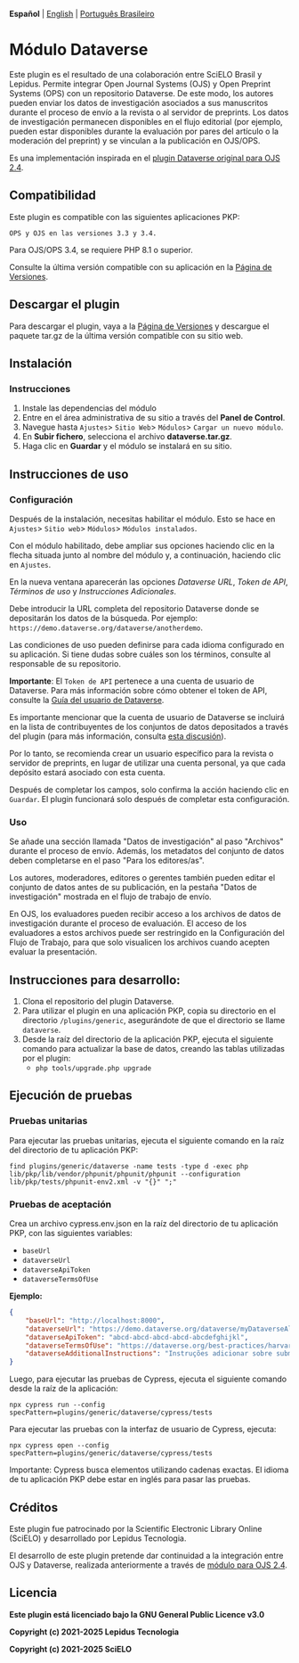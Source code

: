 **Español** | [English](/README.md) | [Português Brasileiro](/docs/README-pt_BR.md)

# Módulo Dataverse

Este plugin es el resultado de una colaboración entre SciELO Brasil y Lepidus. Permite integrar Open Journal Systems (OJS) y Open Preprint Systems (OPS) con un repositorio Dataverse.
De este modo, los autores pueden enviar los datos de investigación asociados a sus manuscritos durante el proceso de envío a la revista o al servidor de preprints. Los datos de investigación permanecen disponibles en el flujo editorial (por ejemplo, pueden estar disponibles durante la evaluación por pares del artículo o la moderación del preprint) y se vinculan a la publicación en OJS/OPS.

Es una implementación inspirada en el [plugin Dataverse original para OJS 2.4](https://github.com/asmecher/dataverse-ojs-plugin).


## Compatibilidad

Este plugin es compatible con las siguientes aplicaciones PKP:

    OPS y OJS en las versiones 3.3 y 3.4.

Para OJS/OPS 3.4, se requiere PHP 8.1 o superior.

Consulte la última versión compatible con su aplicación en la [Página de Versiones](https://github.com/lepidus/dataversePlugin/releases).

## Descargar el plugin 

Para descargar el plugin, vaya a la [Página de Versiones](https://github.com/lepidus/dataversePlugin/releases) y descargue el paquete tar.gz de la última versión compatible con su sitio web.

## Instalación

### Instrucciones

1. Instale las dependencias del módulo
2. Entre en el área administrativa de su sitio a través del __Panel de Control__.
3. Navegue hasta `Ajustes`> `Sitio Web`> `Módulos`> `Cargar un nuevo módulo`.
4. En __Subir fichero__, selecciona el archivo __dataverse.tar.gz__.
5. Haga clic en __Guardar__ y el módulo se instalará en su sitio.

## Instrucciones de uso

### Configuración
Después de la instalación, necesitas habilitar el módulo. Esto se hace en `Ajustes`> `Sitio web`> `Módulos`> `Módulos instalados`.

Con el módulo habilitado, debe ampliar sus opciones haciendo clic en la flecha situada junto al nombre del módulo y, a continuación, haciendo clic en `Ajustes`.

En la nueva ventana aparecerán las opciones _Dataverse URL_, _Token de API_, _Términos de uso_ y _Instrucciones Adicionales_.

Debe introducir la URL completa del repositorio Dataverse donde se depositarán los datos de la búsqueda. Por ejemplo: `https://demo.dataverse.org/dataverse/anotherdemo`.

Las condiciones de uso pueden definirse para cada idioma configurado en su aplicación. Si tiene dudas sobre cuáles son los términos, consulte al responsable de su repositorio.

**Importante**: El `Token de API` pertenece a una cuenta de usuario de Dataverse. Para más información sobre cómo obtener el token de API, consulte la [Guía del usuario de Dataverse](https://guides.dataverse.org/en/5.13/user/account.html#api-token).

Es importante mencionar que la cuenta de usuario de Dataverse se incluirá en la lista de contribuyentes de los conjuntos de datos depositados a través del plugin (para más información, consulta [esta discusión](https://groups.google.com/g/dataverse-community/c/Oo4AUZJf4hE/m/DyVsQq9mAQAJ)).

Por lo tanto, se recomienda crear un usuario específico para la revista o servidor de preprints, en lugar de utilizar una cuenta personal, ya que cada depósito estará asociado con esta cuenta.

Después de completar los campos, solo confirma la acción haciendo clic en `Guardar`. El plugin funcionará solo después de completar esta configuración.

### Uso

Se añade una sección llamada "Datos de investigación" al paso "Archivos" durante el proceso de envío. Además, los metadatos del conjunto de datos deben completarse en el paso "Para los editores/as".

Los autores, moderadores, editores o gerentes también pueden editar el conjunto de datos antes de su publicación, en la pestaña "Datos de investigación" mostrada en el flujo de trabajo de envío.

En OJS, los evaluadores pueden recibir acceso a los archivos de datos de investigación durante el proceso de evaluación. El acceso de los evaluadores a estos archivos puede ser restringido en la Configuración del Flujo de Trabajo, para que solo visualicen los archivos cuando acepten evaluar la presentación.

## Instrucciones para desarrollo:
1. Clona el repositorio del plugin Dataverse.
2. Para utilizar el plugin en una aplicación PKP, copia su directorio en el directorio `/plugins/generic`, asegurándote de que el directorio se llame `dataverse`.
3. Desde la raíz del directorio de la aplicación PKP, ejecuta el siguiente comando para actualizar la base de datos, creando las tablas utilizadas por el plugin:
    - `php tools/upgrade.php upgrade`

## Ejecución de pruebas
### Pruebas unitarias

Para ejecutar las pruebas unitarias, ejecuta el siguiente comando en la raíz del directorio de tu aplicación PKP:

```
find plugins/generic/dataverse -name tests -type d -exec php lib/pkp/lib/vendor/phpunit/phpunit/phpunit --configuration lib/pkp/tests/phpunit-env2.xml -v "{}" ";"
```

### Pruebas de aceptación

Crea un archivo cypress.env.json en la raíz del directorio de tu aplicación PKP, con las siguientes variables:
- `baseUrl`
- `dataverseUrl`
- `dataverseApiToken`
- `dataverseTermsOfUse`

**Ejemplo:**

```json
{
    "baseUrl": "http://localhost:8000",
    "dataverseUrl": "https://demo.dataverse.org/dataverse/myDataverseAlias",
    "dataverseApiToken": "abcd-abcd-abcd-abcd-abcdefghijkl",
    "dataverseTermsOfUse": "https://dataverse.org/best-practices/harvard-dataverse-general-terms-use",
    "dataverseAdditionalInstructions": "Instruções adicionar sobre submissão de dados de pesquisa:"
}
```

Luego, para ejecutar las pruebas de Cypress, ejecuta el siguiente comando desde la raíz de la aplicación:
```
npx cypress run --config specPattern=plugins/generic/dataverse/cypress/tests
```

Para ejecutar las pruebas con la interfaz de usuario de Cypress, ejecuta:
```
npx cypress open --config specPattern=plugins/generic/dataverse/cypress/tests
```

Importante: Cypress busca elementos utilizando cadenas exactas. El idioma de tu aplicación PKP debe estar en inglés para pasar las pruebas.

## Créditos

Este plugin fue patrocinado por la Scientific Electronic Library Online (SciELO) y desarrollado por Lepidus Tecnologia.

El desarrollo de este plugin pretende dar continuidad a la integración entre OJS y Dataverse, realizada anteriormente a través de [módulo para OJS 2.4](https://github.com/asmecher/dataverse-ojs-plugin).

## Licencia

__Este plugin está licenciado bajo la GNU General Public Licence v3.0__

__Copyright (c) 2021-2025 Lepidus Tecnologia__

__Copyright (c) 2021-2025 SciELO__